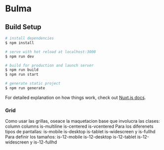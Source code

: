 # Bulma

## Build Setup

```bash
# install dependencies
$ npm install

# serve with hot reload at localhost:3000
$ npm run dev

# build for production and launch server
$ npm run build
$ npm run start

# generate static project
$ npm run generate
```

For detailed explanation on how things work, check out [Nuxt.js docs](https://nuxtjs.org).

### Grid

Como usar las grillas, oseace la maquetacion base que involucra las clases: column columns is-multiline is-centered is-vcentered
Para los diferenets tipos de pantallas: is-mobile is-desktop is-tablet is-widescreen y is-fullhd
Para definir los tamaños: is-12-mobile is-12-desktop is-12-tablet is-12-widescreen y is-12-fullhd
